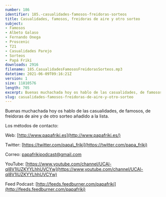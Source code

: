 ```yaml
---
number: 186
identifier: 185.-casualidades-famosos-freidoras-sorteos
title: Casualidades, famosos, freidoras de aire y otro sorteo
subject:
- Famosos
- Albeto Galaso
- Fernando Onega
- Proscenic
- T21
- Casualidades Parejo
- Sorteos
- Papá Friki
downloads: 2916
filename: 185.CasualidadesFamososFreidorasSorteos.mp3
datetime: 2021-06-09T09:16:21Z
version: 1
size: 11810576
length: 705
excerpt: Buenas muchachada hoy os hablo de las casualidades, de famosos, de freidoras de aire y de otro sorteo añadido a la lista.
slug: casualidades-famosos-freidoras-de-aire-y-otro-sorteo
---
```

Buenas muchachada hoy os hablo de las casualidades, de famosos, de freidoras de aire y de otro sorteo añadido a la lista.

Los métodos de contacto:

Web: [http://www.papafriki.es](http://www.papafriki.es/)

Twitter: [https://twitter.com/papa\_friki](https://twitter.com/papa_friki)

Correo: [papafrikipodcast@gmail.com](https://archive.org/details/papafrikipodast@gmail.com)

YouTube: [https://www.youtube.com/channel/UCAl-ql8V1IUZKYYLhhUVCYw](https://www.youtube.com/channel/UCAl-ql8V1IUZKYYLhhUVCYw)

Feed Podcast: [http://feeds.feedburner.com/papafriki](http://feeds.feedburner.com/papafriki)